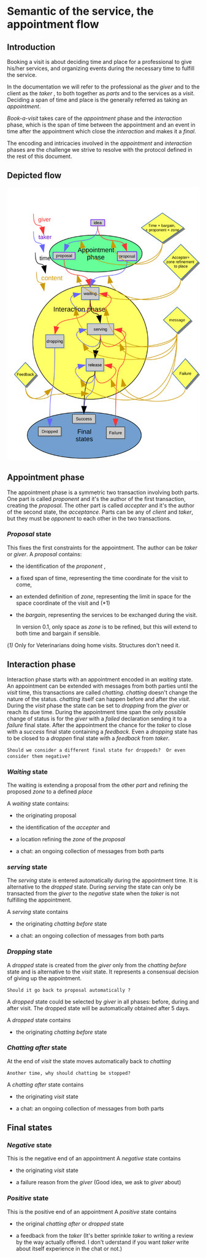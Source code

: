 # Semantic of the service, the appointment flow

## Introduction

Booking a visit is about deciding time and place for a professional to give his/her services, and organizing events during the necessary time to fulfill the service.

In the documentation we will refer to the professional as the _giver_ and to the client as the _taker_ , to both together as _parts_ and to the services as a _visit_.
Deciding a span of time and place is the generally referred as taking an _appointment_. 

*Book-a-visit* takes care of the _appointment_ phase and the _interaction_ phase, which is the span of time between the appointment and an event in time after the appointment which close the _interaction_ and makes it a _final_.

The encoding and intricacies involved in the _appointment_ and _interaction_ phases are the challenge we strive to resolve with the protocol defined in the rest of this document.

## Depicted flow

![flow](book-a-services.svg)

## Appointment phase

The appointment phase is a symmetric two transaction involving both parts.
One part is called _proponent_ and it's the author of the first transaction, creating the _proposal_. The other part is called _accepter_ and it's the author of the second state, the _acceptance_.
Parts can be any of _client_ and _taker_, but they must be _opponent_ to each other in the two transactions.

### _Proposal_ state

This fixes the first constraints for the appointment. The author can be _taker_ or _giver_.
A _proposal_ contains:

* the identification of the _proponent_ , 

* a fixed span of time, representing the time coordinate for the visit to come, 

* an extended definition of _zone_, representing the limit in space for the space coordinate of the visit and (*1)

* the _bargain_, representing the services to be exchanged during the visit.

    In version 0.1, only space as _zone_ is to be refined, but this will extend to both time and bargain if sensible.
    
(*1)* Only for Veterinarians doing home visits. Structures don't need it. 

## Interaction phase

Interaction phase starts with an appointment encoded in an _waiting_ state. An appointment can be extended with messages from both parties until the _visit_ time, this transactions are called _chatting_. _chatting_ doesn't change the nature of the status. _chatting_ itself can happen before and after the _visit_.
During the _visit_ phase the state can be set to _dropping_ from the _giver_ or reach its due time.
During the appointment time span  the only possible change of status is for the _giver_ with a _failed_ declaration sending it to a _failure_ final state.
After the appointment the chance for the _taker_ to close with a _success_ final state containing a _feedback_.
Even a _dropping_ state has to be closed to a _droppen_ final state with a _feedback_ from _taker_.
    
    Should we consider a different final state for droppeds?  Or even consider them negative?



### _Waiting_ state

The waiting is extending a proposal from the other _part_ and refining the proposed _zone_ to a defined _place_

A _waiting_ state contains:

* the originating proposal

* the identification of the _accepter_ and

* a location refining the _zone_ of the _proposal_ 

* a chat: an ongoing collection of messages from both parts

### _serving_ state

The _serving_ state is entered automatically during the appointment time. It is alternative to the _dropped_ state.
During _serving_ the state can only be transacted from the _giver_ to the _negative_ state when the _taker_ is not fulfilling the appointment.

A _serving_ state contains 

* the originating _chatting before_ state

* a chat: an ongoing collection of messages from both parts

### _Dropping_ state

A _dropped_ state is  created from the _giver_ only from the _chatting before_ state and is alternative to the _visit_ state. It represents a consensual decision of giving up the appointment. 

    Should it go back to proposal automatically ?
    
A _dropped_ state could be selected by _giver_ in all phases: before, during and after visit. The dropped state will be automatically obtained after 5 days. 

A _dropped_ state contains 

* the originating _chatting before_ state

### _Chatting after_ state

At the end of _visit_ the state moves automatically back to _chatting_ 

    Another time, why should chatting be stopped?

A _chatting after_ state contains

* the originating _visit_ state

* a chat: an ongoing collection of messages from both parts

## Final states

### _Negative_ state
This is the negative end of an appointment
A _negative_ state contains

* the originating _visit_ state

* a failure reason from the _giver_ (Good idea, we ask to _giver_ about) 

### _Positive_ state

This is the positive end of an appointment
A _positive_ state contains

* the original _chatting after_  or _dropped_ state 

* a feedback from the _taker_ (It's better sprinkle _taker_ to writing a review by the way actually offered. I don't uderstand if you want _taker_ write about itself experience in the chat or not.) 













